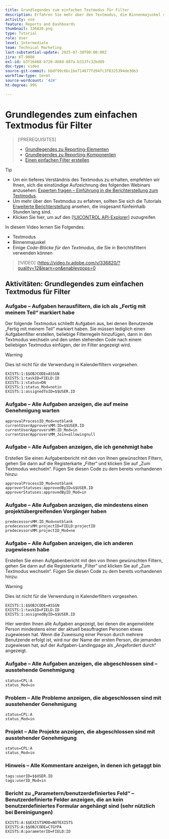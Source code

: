 ```yaml
---
title: Grundlegendes zum einfachen Textmodus für Filter
description: Erfahren Sie mehr über den Textmodus, die Binnenmajuskel sowie über einen einfachen Textmodus, den Sie in Berichtsfiltern verwenden können.
activity: use
feature: Reports and Dashboards
thumbnail: 336820.png
type: Tutorial
role: User
level: Intermediate
team: Technical Marketing
last-substantial-update: 2025-07-30T00:00:00Z
jira: KT-9086
exl-id: b3f16468-b720-468d-887a-b313fc32bd89
doc-type: video
source-git-commit: bbdf99c6bc1be714077fd94fc3f8325394de36b3
workflow-type: tm+mt
source-wordcount: '424'
ht-degree: 99%

---
```


# Grundlegendes zum einfachen Textmodus für Filter

>[!PREREQUISITES]
>
>* [Grundlegendes zu Reporting-Elementen](https://experienceleague.adobe.com/docs/workfront-learn/tutorials-workfront/reporting/basic-reporting/reporting-elements.html?lang=de)
>* [Grundlegendes zu Reporting-Komponenten](https://experienceleague.adobe.com/docs/workfront-learn/tutorials-workfront/reporting/basic-reporting/reporting-components.html?lang=de)
>* [Einen einfachen Filter erstellen](https://experienceleague.adobe.com/docs/workfront-learn/tutorials-workfront/reporting/intermediate-reporting/basic-text-mode-for-filters.html?lang=de)


>[!TIP]
>
>* Um ein tieferes Verständnis des Textmodus zu erhalten, empfehlen wir Ihnen, sich die einstündige Aufzeichnung des folgenden Webinars anzusehen: [Experten fragen – Einführung in die Berichterstellung zum Textmodus](https://experienceleague.adobe.com/de/docs/events/classics/reporting-and-dashboards/introduction-to-text-mode-reporting).
>* Um mehr über den Textmodus zu erfahren, sollten Sie sich die Tutorials [Erweiterte Berichterstellung](https://experienceleague.adobe.com/docs/workfront-learn/tutorials-workfront/reporting/advanced-reporting/welcome-to-advanced-reporting.html?lang=de) ansehen, die insgesamt fünfeinhalb Stunden lang sind.
>* Klicken Sie hier, um auf den [[!UICONTROL API-Explorer]](https://developer.adobe.com/workfront/api-explorer/) zuzugreifen


In diesem Video lernen Sie Folgendes:

* Textmodus
* Binnenmajuskel
* Einige _Code-Blöcke für den Textmodus_, die Sie in Berichtsfiltern verwenden können

>[!VIDEO] (https://video.tv.adobe.com/v/336820/?quality=12&learn=on&enablevpops=0

## Aktivitäten: Grundlegendes zum einfachen Textmodus für Filter


### Aufgabe – Aufgaben herausfiltern, die ich als „Fertig mit meinem Teil“ markiert habe

Der folgende Textmodus schließt Aufgaben aus, bei denen Benutzende „Fertig mit meinem Teil“ markiert haben. Sie müssen lediglich einen Aufgabenfilter erstellen, beliebige Filterregeln hinzufügen, dann in den Textmodus wechseln und den unten stehenden Code nach einem beliebigen Textmodus einfügen, der im Filter angezeigt wird.


>[!WARNING]
>
> Dies ist nicht für die Verwendung in Kalenderfiltern vorgesehen.

```
EXISTS:1:$$OBJCODE=ASSGN  
EXISTS:1:taskID=FIELD:ID  
EXISTS:1:status=DN  
EXISTS:1:status_Mod=notin  
EXISTS:1:assignedToID=$$USER.ID 
```

### Aufgabe – Alle Aufgaben anzeigen, die auf meine Genehmigung warten

```
approvalProcessID_Mod=notblank
currentUserApproversMM:ID=$$USER.ID
currentUserApproversMM:ID_Mod=in
currentUserApproversMM_Join=allowingnull
```

### Aufgabe – Alle Aufgaben anzeigen, die ich genehmigt habe

Erstellen Sie einen Aufgabenbericht mit den von Ihnen gewünschten Filtern, gehen Sie dann auf die Registerkarte „Filter“ und klicken Sie auf „Zum Textmodus wechseln“. Fügen Sie diesen Code zu dem bereits vorhandenen hinzu:

```
approvalProcessID_Mod=notblank
approverStatuses:approvedByID=$$USER.ID
approverStatuses:approvedByID_Mod=in
```

### Aufgabe – Alle Aufgaben anzeigen, die mindestens einen projektübergreifenden Vorgänger haben

```
predecessorsMM:ID_Mod=notblank
predecessorsMM:projectID=FIELD:projectID
predecessorsMM:projectID_Mod=ne
```

### Aufgabe – Alle Aufgaben anzeigen, die ich anderen zugewiesen habe

Erstellen Sie einen Aufgabenbericht mit den von Ihnen gewünschten Filtern, gehen Sie dann auf die Registerkarte „Filter“ und klicken Sie auf „Zum Textmodus wechseln“. Fügen Sie diesen Code zu dem bereits vorhandenen hinzu:

>[!WARNING]
> 
> Dies ist nicht für die Verwendung in Kalenderfiltern vorgesehen.

```
EXISTS:1:$$OBJCODE=ASSGN
EXISTS:1:taskID=FIELD:ID
EXISTS:1:assignedByID=$$USER.ID
```

Hier werden Ihnen alle Aufgaben angezeigt, bei denen die angemeldete Person mindestens einer der aktuell beauftragten Personen etwas zugewiesen hat. Wenn die Zuweisung einer Person durch mehrere Benutzende erfolgt ist, wird nur der Name der ersten Person, die jemanden zugewiesen hat, auf der Aufgaben-Landingpage als „Angefordert durch“ angezeigt.

### Aufgabe – Alle Aufgaben anzeigen, die abgeschlossen sind – ausstehende Genehmigung

```
status=CPL:A
status_Mod=in
```


### Problem – Alle Probleme anzeigen, die abgeschlossen sind mit ausstehender Genehmigung

```
status=CPL:A
status_Mod=in
```


### Projekt – Alle Projekte anzeigen, die abgeschlossen sind mit ausstehender Genehmigung

```
status=CPL:A
status_Mod=in
```


### Hinweis – Alle Kommentare anzeigen, in denen ich getaggt bin

```
tags:userID=$$USER.ID
tags:userID_Mod=in
```


### Bericht zu „Parametern/benutzerdefiniertes Feld“ – Benutzerdefinierte Felder anzeigen, die an kein benutzerdefiniertes Formular angehängt sind (sehr nützlich bei Bereinigungen)

```
EXISTS:A:$$EXISTSMOD=NOTEXISTS
EXISTS:A:$$OBJCODE=CTGYPA
EXISTS:A:parameterID=FIELD:ID
```
